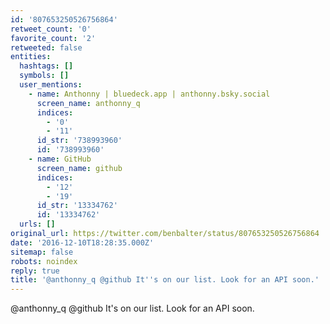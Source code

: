 ```yaml
---
id: '807653250526756864'
retweet_count: '0'
favorite_count: '2'
retweeted: false
entities:
  hashtags: []
  symbols: []
  user_mentions:
    - name: Anthonny | bluedeck.app | anthonny.bsky.social
      screen_name: anthonny_q
      indices:
        - '0'
        - '11'
      id_str: '738993960'
      id: '738993960'
    - name: GitHub
      screen_name: github
      indices:
        - '12'
        - '19'
      id_str: '13334762'
      id: '13334762'
  urls: []
original_url: https://twitter.com/benbalter/status/807653250526756864
date: '2016-12-10T18:28:35.000Z'
sitemap: false
robots: noindex
reply: true
title: '@anthonny_q @github It''s on our list. Look for an API soon.'
---
```


@anthonny_q @github It's on our list. Look for an API soon.